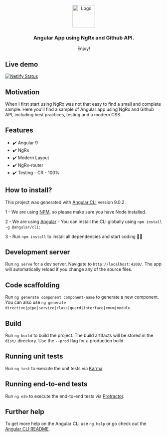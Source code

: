 <p align="center">
  <a href="https://angular.io/">
    <img src="https://www.angularexampleapp.com/assets/images/angular.svg" alt="Logo" width=72 height=72>
  </a>
   <h3 align="center">Angular App using NgRx and Github API.</h3>
</p>

<p align="center">
Enjoy!
</p>

## Live demo

[![Netlify Status](https://api.netlify.com/api/v1/badges/31f5a27b-5ec0-493c-88e6-7b4e62fcbf6a/deploy-status)](https://app.netlify.com/sites/vinicius-araujo-github-ngrx/deploys)

## Motivation

When I first start using NgRx was not that easy to find a small and complete sample. Here you'll find a sample of Angular app using NgRx and Github API, including best practices, testing and a modern CSS.

## Features

- ✔️ Angular 9
- ✔️ NgRx
- ✔️ Modern Layout
- ✔️ NgRx-router
- ✔️ Testing - CR - 100%

## How to install?

This project was generated with [Angular CLI](https://github.com/angular/angular-cli) version 9.0.2.

1 - We are using [NPM](https://nodejs.org/en/), so please make sure you have Node installed.

2 - We are using [Angular](https://angular.io/guide/setup-local) - You can install the CLI globally using `npm install -g @angular/cli`;

3 - Run `npm install` to install all dependencies and start coding 🤘🏻

## Development server

Run `ng serve` for a dev server. Navigate to `http://localhost:4200/`. The app will automatically reload if you change any of the source files.

## Code scaffolding

Run `ng generate component component-name` to generate a new component. You can also use `ng generate directive|pipe|service|class|guard|interface|enum|module`.

## Build

Run `ng build` to build the project. The build artifacts will be stored in the `dist/` directory. Use the `--prod` flag for a production build.

## Running unit tests

Run `ng test` to execute the unit tests via [Karma](https://karma-runner.github.io).

## Running end-to-end tests

Run `ng e2e` to execute the end-to-end tests via [Protractor](http://www.protractortest.org/).

## Further help

To get more help on the Angular CLI use `ng help` or go check out the [Angular CLI README](https://github.com/angular/angular-cli/blob/master/README.md).
